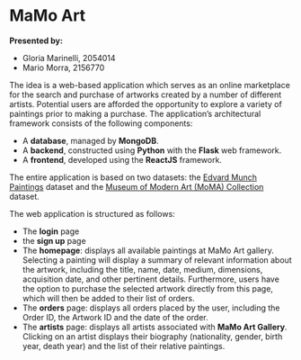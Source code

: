 # MaMo Art 

**Presented by:**

- Gloria Marinelli, 2054014
- Mario Morra, 2156770

The idea is a web-based application which serves as an online marketplace for the search and purchase of artworks created by a number of different artists. Potential users are afforded the opportunity to explore a variety of paintings prior to making a purchase. 
The application’s architectural framework consists of the following components:
- A **database**, managed by **MongoDB**.
- A **backend**, constructed using **Python** with the **Flask** web framework.
- A **frontend**, developed using the **ReactJS** framework.

The entire application is based on two datasets: the [Edvard Munch Paintings](https://www.kaggle.com/datasets/isaienkov/edvard-munch-paintings) dataset and the [Museum of Modern Art (MoMA) Collection](https://www.kaggle.com/datasets/momanyc/museum-collection?select=artworks.csv) dataset.

The web application is structured as follows:
- The **login** page
- the **sign up** page
- The **homepage**: displays all available paintings at MaMo Art gallery. Selecting a painting will display a summary of relevant information about the artwork, including the title, name, date, medium, dimensions, acquisition date, and other pertinent details. Furthermore, users have the option to purchase the selected artwork directly from this page, which will then be added to their list of orders.
- The **orders** page: displays all orders placed by the user, including the Order ID, the Artwork ID and the date of the order.
- The **artists** page: displays all artists associated with **MaMo Art Gallery**. Clicking on an artist displays their biography (nationality, gender, birth year, death year) and the list of their relative paintings.
